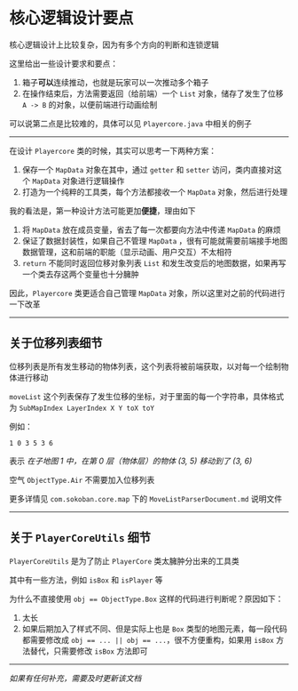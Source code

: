 # 核心逻辑设计要点

核心逻辑设计上比较复杂，因为有多个方向的判断和连锁逻辑

这里给出一些设计要求和要点：

1. 箱子**可以**连续推动，也就是玩家可以一次推动多个箱子
2. 在操作结束后，方法需要返回（给前端）一个 `List` 对象，储存了发生了位移 `A -> B` 的对象，以便前端进行动画绘制

可以说第二点是比较难的，具体可以见 `Playercore.java` 中相关的例子

---

在设计 `Playercore` 类的时候，其实可以思考一下两种方案：

1. 保存一个 `MapData` 对象在其中，通过 `getter` 和 `setter` 访问，类内直接对这个 `MapData` 对象进行逻辑操作
2. 打造为一个纯粹的工具类，每个方法都接收一个 `MapData` 对象，然后进行处理

我的看法是，第一种设计方法可能更加**便捷**，理由如下

1. 将 `MapData` 放在成员变量，省去了每一次都要向方法中传递 `MapData` 的麻烦
2. 保证了数据封装性，如果自己不管理 `MapData` ，很有可能就需要前端接手地图数据管理，这和前端的职能（显示动画、用户交互）不太相符
3. `return` 不能同时返回位移对象列表 `List` 和发生改变后的地图数据，如果再写一个类去存这两个变量也十分臃肿

因此，`Playercore` 类更适合自己管理 `MapData` 对象，所以这里对之前的代码进行一下改革 

---

## 关于位移列表细节

位移列表是所有发生移动的物体列表，这个列表将被前端获取，以对每一个绘制物体进行移动

`moveList` 这个列表保存了发生位移的坐标，对于里面的每一个字符串，具体格式为 `SubMapIndex LayerIndex X Y toX toY`

例如：

`1 0 3 5 3 6`

表示 *在子地图 1 中，在第 0 层（物体层）的物体 (3, 5) 移动到了 (3, 6)*

空气 `ObjectType.Air` 不需要加入位移列表

更多详情见 `com.sokoban.core.map` 下的 `MoveListParserDocument.md` 说明文件

---

## 关于 `PlayerCoreUtils` 细节

`PlayerCoreUtils` 是为了防止 `PlayerCore` 类太臃肿分出来的工具类

其中有一些方法，例如 `isBox` 和 `isPlayer` 等

为什么不直接使用 `obj == ObjectType.Box` 这样的代码进行判断呢？原因如下：

1. 太长
2. 如果后期加入了样式不同、但是实际上也是 `Box` 类型的地图元素，每一段代码都需要修改成 `obj == ... || obj == ...`，很不方便重构，如果用 `isBox` 方法替代，只需要修改 `isBox` 方法即可

---

*如果有任何补充，需要及时更新该文档*